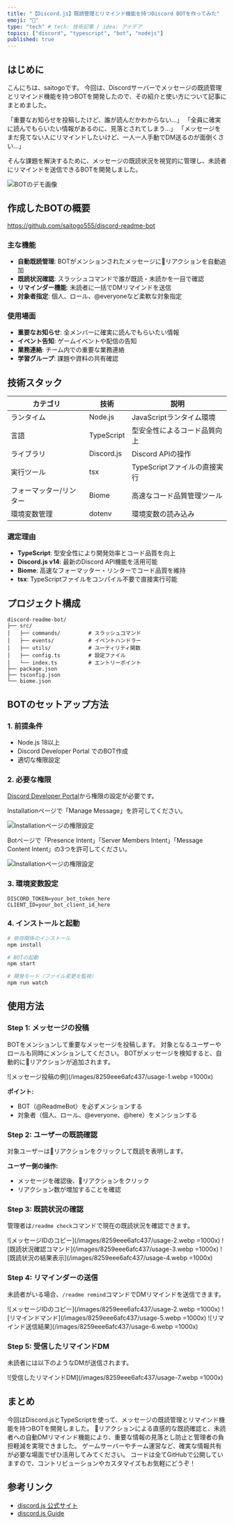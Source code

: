 ```yaml
---
title: "【Discord.js】既読管理とリマインド機能を持つDiscord BOTを作ってみた"
emoji: "🤖"
type: "tech" # tech: 技術記事 / idea: アイデア
topics: ["discord", "typescript", "bot", "nodejs"]
published: true
---
```


## はじめに

こんにちは、saitogoです。
今回は、Discordサーバーでメッセージの既読管理とリマインド機能を持つBOTを開発したので、その紹介と使い方について記事にまとめました。

「重要なお知らせを投稿したけど、誰が読んだかわからない...」
「全員に確実に読んでもらいたい情報があるのに、見落とされてしまう...」
「メッセージをまだ見てない人にリマインドしたいけど、一人一人手動でDM送るのが面倒くさい...」

そんな課題を解決するために、メッセージの既読状況を視覚的に管理し、未読者にリマインドを送信できるBOTを開発しました。

![BOTのデモ画像](/images/8259eee6afc437/banner.webp)

## 作成したBOTの概要

https://github.com/saitogo555/discord-readme-bot

### 主な機能

- **自動既読管理**: BOTがメンションされたメッセージに👀リアクションを自動追加
- **既読状況確認**: スラッシュコマンドで誰が既読・未読かを一目で確認
- **リマインダー機能**: 未読者に一括でDMリマインドを送信
- **対象者指定**: 個人、ロール、@everyoneなど柔軟な対象指定

### 使用場面

- **重要なお知らせ**: 全メンバーに確実に読んでもらいたい情報
- **イベント告知**: ゲームイベントや配信の告知
- **業務連絡**: チーム内での重要な業務連絡
- **学習グループ**: 課題や資料の共有確認

## 技術スタック

| カテゴリ | 技術 | 説明 |
|----------|------|------|
| ランタイム | Node.js | JavaScriptランタイム環境 |
| 言語 | TypeScript | 型安全性によるコード品質向上 |
| ライブラリ | Discord.js | Discord APIの操作 |
| 実行ツール | tsx | TypeScriptファイルの直接実行 |
| フォーマッター/リンター | Biome | 高速なコード品質管理ツール |
| 環境変数管理 | dotenv | 環境変数の読み込み |

### 選定理由

- **TypeScript**: 型安全性により開発効率とコード品質を向上
- **Discord.js v14**: 最新のDiscord API機能を活用可能
- **Biome**: 高速なフォーマッター・リンターでコード品質を維持
- **tsx**: TypeScriptファイルをコンパイル不要で直接実行可能

## プロジェクト構成

```text
discord-readme-bot/
├── src/
│   ├── commands/         # スラッシュコマンド
│   ├── events/           # イベントハンドラー
│   ├── utils/            # ユーティリティ関数
│   ├── config.ts         # 設定ファイル
│   └── index.ts          # エントリーポイント
├── package.json
├── tsconfig.json
└── biome.json
```

## BOTのセットアップ方法

### 1. 前提条件

- Node.js 18以上
- Discord Developer Portal でのBOT作成
- 適切な権限設定

### 2. 必要な権限

[Discord Developer Portal](https://discord.com/developers/applications)から権限の設定が必要です。

Installationページで「Manage Message」を許可してください。

![Installationページの権限設定](/images/8259eee6afc437/permission-1.webp)

Botページで「Presence Intent」「Server Members Intent」「Message Content Intent」の3つを許可してください。

![Installationページの権限設定](/images/8259eee6afc437/permission-2.webp)

### 3. 環境変数設定

```bash:.env
DISCORD_TOKEN=your_bot_token_here
CLIENT_ID=your_bot_client_id_here
```

### 4. インストールと起動

```bash
# 依存関係のインストール
npm install

# BOTの起動
npm start

# 開発モード（ファイル変更を監視）
npm run watch
```

## 使用方法

### Step 1: メッセージの投稿

BOTをメンションして重要なメッセージを投稿します。
対象となるユーザーやロールも同時にメンションしてください。
BOTがメッセージを検知すると、自動的に👀リアクションが追加されます。

![メッセージ投稿の例](/images/8259eee6afc437/usage-1.webp =1000x)

**ポイント:**

- BOT（@ReadmeBot）を必ずメンションする
- 対象者（個人、ロール、@everyone、@here）をメンションする

### Step 2: ユーザーの既読確認

対象ユーザーは👀リアクションをクリックして既読を表明します。

**ユーザー側の操作:**

- メッセージを確認後、👀リアクションをクリック
- リアクション数が増加することを確認

### Step 3: 既読状況の確認

管理者は`/readme check`コマンドで現在の既読状況を確認できます。

![メッセージIDのコピー](/images/8259eee6afc437/usage-2.webp =1000x)
![既読状況確認コマンド](/images/8259eee6afc437/usage-3.webp =1000x)
![既読状況の結果表示](/images/8259eee6afc437/usage-4.webp =1000x)

### Step 4: リマインダーの送信

未読者がいる場合、`/readme remind`コマンドでDMリマインドを送信できます。

![メッセージIDのコピー](/images/8259eee6afc437/usage-2.webp =1000x)
![リマインドマンド](/images/8259eee6afc437/usage-5.webp =1000x)
![リマインド送信結果](/images/8259eee6afc437/usage-6.webp =1000x)

### Step 5: 受信したリマインドDM

未読者には以下のようなDMが送信されます。

![受信したリマインドDM](/images/8259eee6afc437/usage-7.webp =1000x)

## まとめ

今回はDiscord.jsとTypeScriptを使って、メッセージの既読管理とリマインド機能を持つBOTを開発しました。
👀リアクションによる直感的な既読確認と、未読者への自動DMリマインド機能により、重要な情報の見落とし防止と管理者の負担軽減を実現できました。
ゲームサーバーやチーム運営など、確実な情報共有が必要な場面でぜひ活用してみてください。
コードは全てGitHubで公開していますので、コントリビューションやカスタマイズもお気軽にどうぞ！

## 参考リンク

- [discord.js 公式サイト](https://discord.js.org/)
- [discord.js Guide](https://discordjs.guide/)
